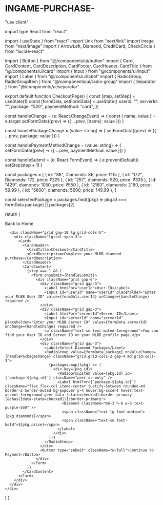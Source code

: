 # INGAME-PURCHASE-
"use client"

import type React from "react"

import { useState } from "react"
import Link from "next/link"
import Image from "next/image"
import { ArrowLeft, Diamond, CreditCard, CheckCircle } from "lucide-react"

import { Button } from "@/components/ui/button"
import { Card, CardContent, CardDescription, CardFooter, CardHeader, CardTitle } from "@/components/ui/card"
import { Input } from "@/components/ui/input"
import { Label } from "@/components/ui/label"
import { RadioGroup, RadioGroupItem } from "@/components/ui/radio-group"
import { Separator } from "@/components/ui/separator"

export default function CheckoutPage() {
  const [step, setStep] = useState(1)
  const [formData, setFormData] = useState({
    userId: "",
    serverId: "",
    package: "520",
    paymentMethod: "card",
  })

  const handleChange = (e: React.ChangeEvent<HTMLInputElement>) => {
    const { name, value } = e.target
    setFormData((prev) => ({ ...prev, [name]: value }))
  }

  const handlePackageChange = (value: string) => {
    setFormData((prev) => ({ ...prev, package: value }))
  }

  const handlePaymentMethodChange = (value: string) => {
    setFormData((prev) => ({ ...prev, paymentMethod: value }))
  }

  const handleSubmit = (e: React.FormEvent) => {
    e.preventDefault()
    setStep(step + 1)
  }

  const packages = [
    { id: "86", Diamonds: 86, price: ₹115 },
    { id: "172", Diamonds: 172, price: ₹225 },
    { id: "257", diamonds: 520, price: ₹335 },
    { id: "429", diamonds: 1050, price: ₹550 },
    { id: "2180", diamonds: 2180, price: 59.99 },
    { id: "5600", diamonds: 5600, price: 149.99 },
  ]

  const selectedPackage = packages.find((pkg) => pkg.id === formData.package) || packages[2]

  return (
    <div className="container max-w-6xl py-10">
      <Link href="/" className="flex items-center text-sm font-medium text-muted-foreground hover:text-primary mb-8">
        <ArrowLeft className="mr-2 h-4 w-4" />
        Back to Home
      </Link>

      <div className="grid gap-10 lg:grid-cols-5">
        <div className="lg:col-span-3">
          <Card>
            <CardHeader>
              <CardTitle>Checkout</CardTitle>
              <CardDescription>Complete your MLBB diamond purchase</CardDescription>
            </CardHeader>
            <CardContent>
              {step === 1 && (
                <form onSubmit={handleSubmit}>
                  <div className="grid gap-6">
                    <div className="grid gap-3">
                      <Label htmlFor="userId">User ID</Label>
                      <Input id="userId" name="userId" placeholder="Enter your MLBB User ID" value={formData.userId} onChange={handleChange} required />
                    </div>
                    <div className="grid gap-3">
                      <Label htmlFor="serverId">Server ID</Label>
                      <Input id="serverId" name="serverId" placeholder="Enter your MLBB Server ID" value={formData.serverId} onChange={handleChange} required />
                      <p className="text-sm text-muted-foreground">You can find your User ID and Server ID on your MLBB profile page.</p>
                    </div>
                    <div className="grid gap-3">
                      <Label>Select Diamond Package</Label>
                      <RadioGroup value={formData.package} onValueChange={handlePackageChange} className="grid grid-cols-2 gap-4 md:grid-cols-3">
                        {packages.map((pkg) => (
                          <div key={pkg.id}>
                            <RadioGroupItem value={pkg.id} id={`package-${pkg.id}`} className="peer sr-only" />
                            <Label htmlFor={`package-${pkg.id}`} className="flex flex-col items-center justify-between rounded-md border-2 border-muted bg-popover p-4 hover:bg-accent hover:text-accent-foreground peer-data-[state=checked]:border-primary [&:has([data-state=checked])]:border-primary">
                              <Diamond className="mb-3 h-6 w-6 text-purple-500" />
                              <span className="text-lg font-medium">{pkg.diamonds}</span>
                              <span className="text-sm font-bold">${pkg.price}</span>
                            </Label>
                          </div>
                        ))}
                      </RadioGroup>
                    </div>
                    <Button type="submit" className="w-full">Continue to Payment</Button>
                  </div>
                </form>
              )}
            </CardContent>
          </Card>
        </div>
      </div>
    </div>
  )
}
